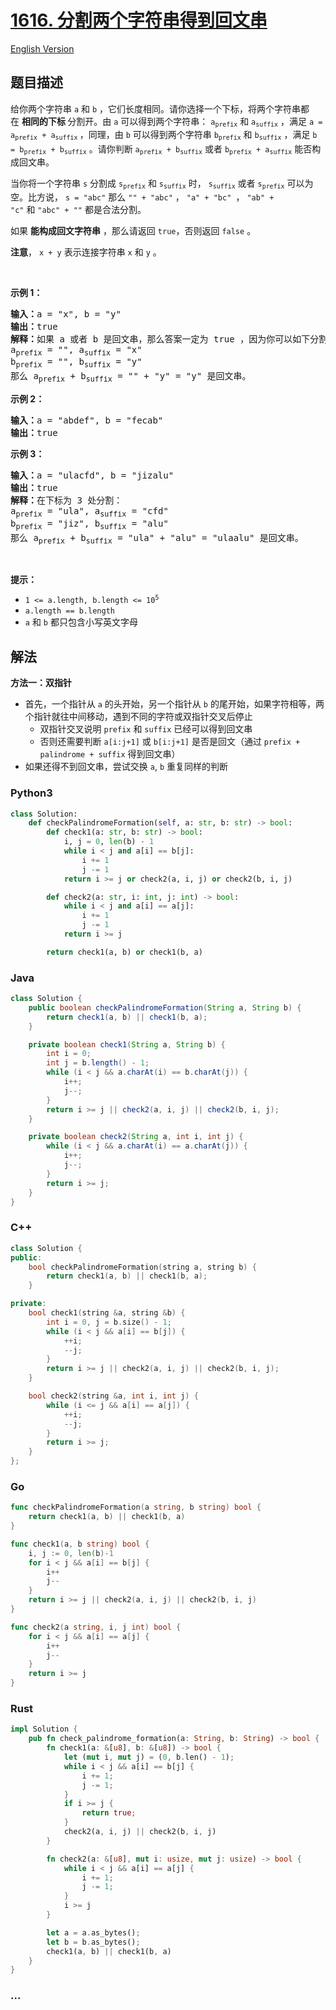 # [1616. 分割两个字符串得到回文串](https://leetcode.cn/problems/split-two-strings-to-make-palindrome)

[English Version](/solution/1600-1699/1616.Split%20Two%20Strings%20to%20Make%20Palindrome/README_EN.md)

## 题目描述

<!-- 这里写题目描述 -->

<p>给你两个字符串&nbsp;<code>a</code> 和&nbsp;<code>b</code>&nbsp;，它们长度相同。请你选择一个下标，将两个字符串都在&nbsp;<strong>相同的下标 </strong>分割开。由&nbsp;<code>a</code>&nbsp;可以得到两个字符串：&nbsp;<code>a<sub>prefix</sub></code>&nbsp;和&nbsp;<code>a<sub>suffix</sub></code>&nbsp;，满足&nbsp;<code>a = a<sub>prefix</sub> + a<sub>suffix</sub></code><sub>&nbsp;</sub>，同理，由&nbsp;<code>b</code> 可以得到两个字符串&nbsp;<code>b<sub>prefix</sub></code> 和&nbsp;<code>b<sub>suffix</sub></code>&nbsp;，满足&nbsp;<code>b = b<sub>prefix</sub> + b<sub>suffix</sub></code>&nbsp;。请你判断&nbsp;<code>a<sub>prefix</sub> + b<sub>suffix</sub></code> 或者&nbsp;<code>b<sub>prefix</sub> + a<sub>suffix</sub></code>&nbsp;能否构成回文串。</p>

<p>当你将一个字符串&nbsp;<code>s</code>&nbsp;分割成&nbsp;<code>s<sub>prefix</sub></code> 和&nbsp;<code>s<sub>suffix</sub></code>&nbsp;时，&nbsp;<code>s<sub>suffix</sub></code> 或者&nbsp;<code>s<sub>prefix</sub></code> 可以为空。比方说，&nbsp;<code>s = "abc"</code>&nbsp;那么&nbsp;<code>"" + "abc"</code>&nbsp;，&nbsp;<code>"a" + "bc"&nbsp;</code>，&nbsp;<code>"ab" + "c"</code>&nbsp;和&nbsp;<code>"abc" + ""</code>&nbsp;都是合法分割。</p>

<p>如果 <strong>能构成回文字符串</strong> ，那么请返回&nbsp;<code>true</code>，否则返回<em>&nbsp;</em><code>false</code>&nbsp;。</p>

<p><strong>注意</strong>，&nbsp;<code>x + y</code>&nbsp;表示连接字符串&nbsp;<code>x</code> 和&nbsp;<code>y</code>&nbsp;。</p>

<p>&nbsp;</p>

<p><strong>示例 1：</strong></p>

<pre>
<b>输入：</b>a = "x", b = "y"
<b>输出：</b>true
<b>解释：</b>如果 a 或者 b 是回文串，那么答案一定为 true ，因为你可以如下分割：
a<sub>prefix</sub> = "", a<sub>suffix</sub> = "x"
b<sub>prefix</sub> = "", b<sub>suffix</sub> = "y"
那么 a<sub>prefix</sub> + b<sub>suffix</sub> = "" + "y" = "y" 是回文串。
</pre>

<p><strong>示例 2：</strong></p>

<pre>
<strong>输入：</strong>a = "abdef", b = "fecab"
<strong>输出：</strong>true
</pre>

<p><strong>示例 3：</strong></p>

<pre>
<b>输入：</b>a = "ulacfd", b = "jizalu"
<b>输出：</b>true
<b>解释：</b>在下标为 3 处分割：
a<sub>prefix</sub> = "ula", a<sub>suffix</sub> = "cfd"
b<sub>prefix</sub> = "jiz", b<sub>suffix</sub> = "alu"
那么 a<sub>prefix</sub> + b<sub>suffix</sub> = "ula" + "alu" = "ulaalu" 是回文串。</pre>

<p>&nbsp;</p>

<p><strong>提示：</strong></p>

<ul>
	<li><code>1 &lt;= a.length, b.length &lt;= 10<sup>5</sup></code></li>
	<li><code>a.length == b.length</code></li>
	<li><code>a</code> 和&nbsp;<code>b</code>&nbsp;都只包含小写英文字母</li>
</ul>

## 解法

<!-- 这里可写通用的实现逻辑 -->

**方法一：双指针**

- 首先，一个指针从 `a` 的头开始，另一个指针从 `b` 的尾开始，如果字符相等，两个指针就往中间移动，遇到不同的字符或双指针交叉后停止
  - 双指针交叉说明 `prefix` 和 `suffix` 已经可以得到回文串
  - 否则还需要判断 `a[i:j+1]` 或 `b[i:j+1]` 是否是回文（通过 `prefix + palindrome + suffix` 得到回文串）
- 如果还得不到回文串，尝试交换 `a`, `b` 重复同样的判断

<!-- tabs:start -->

### **Python3**

<!-- 这里可写当前语言的特殊实现逻辑 -->

```python
class Solution:
    def checkPalindromeFormation(self, a: str, b: str) -> bool:
        def check1(a: str, b: str) -> bool:
            i, j = 0, len(b) - 1
            while i < j and a[i] == b[j]:
                i += 1
                j -= 1
            return i >= j or check2(a, i, j) or check2(b, i, j)

        def check2(a: str, i: int, j: int) -> bool:
            while i < j and a[i] == a[j]:
                i += 1
                j -= 1
            return i >= j

        return check1(a, b) or check1(b, a)
```

### **Java**

<!-- 这里可写当前语言的特殊实现逻辑 -->

```java
class Solution {
    public boolean checkPalindromeFormation(String a, String b) {
        return check1(a, b) || check1(b, a);
    }

    private boolean check1(String a, String b) {
        int i = 0;
        int j = b.length() - 1;
        while (i < j && a.charAt(i) == b.charAt(j)) {
            i++;
            j--;
        }
        return i >= j || check2(a, i, j) || check2(b, i, j);
    }

    private boolean check2(String a, int i, int j) {
        while (i < j && a.charAt(i) == a.charAt(j)) {
            i++;
            j--;
        }
        return i >= j;
    }
}
```

### **C++**

```cpp
class Solution {
public:
    bool checkPalindromeFormation(string a, string b) {
        return check1(a, b) || check1(b, a);
    }

private:
    bool check1(string &a, string &b) {
        int i = 0, j = b.size() - 1;
        while (i < j && a[i] == b[j]) {
            ++i;
            --j;
        }
        return i >= j || check2(a, i, j) || check2(b, i, j);
    }

    bool check2(string &a, int i, int j) {
        while (i <= j && a[i] == a[j]) {
            ++i;
            --j;
        }
        return i >= j;
    }
};
```

### **Go**

```go
func checkPalindromeFormation(a string, b string) bool {
	return check1(a, b) || check1(b, a)
}

func check1(a, b string) bool {
	i, j := 0, len(b)-1
	for i < j && a[i] == b[j] {
		i++
		j--
	}
	return i >= j || check2(a, i, j) || check2(b, i, j)
}

func check2(a string, i, j int) bool {
	for i < j && a[i] == a[j] {
		i++
		j--
	}
	return i >= j
}
```

### **Rust**

```rust
impl Solution {
    pub fn check_palindrome_formation(a: String, b: String) -> bool {
        fn check1(a: &[u8], b: &[u8]) -> bool {
            let (mut i, mut j) = (0, b.len() - 1);
            while i < j && a[i] == b[j] {
                i += 1;
                j -= 1;
            }
            if i >= j {
                return true;
            }
            check2(a, i, j) || check2(b, i, j)
        }

        fn check2(a: &[u8], mut i: usize, mut j: usize) -> bool {
            while i < j && a[i] == a[j] {
                i += 1;
                j -= 1;
            }
            i >= j
        }

        let a = a.as_bytes();
        let b = b.as_bytes();
        check1(a, b) || check1(b, a)
    }
}
```

### **...**

```

```

<!-- tabs:end -->
